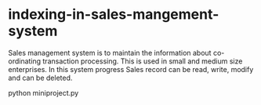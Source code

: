 # indexing-in-sales-mangement-system
Sales management system is to maintain the information about co-ordinating transaction processing. This is used in small and medium size enterprises. In this system progress Sales record can be read, write, modify and can be deleted.

python miniproject.py
